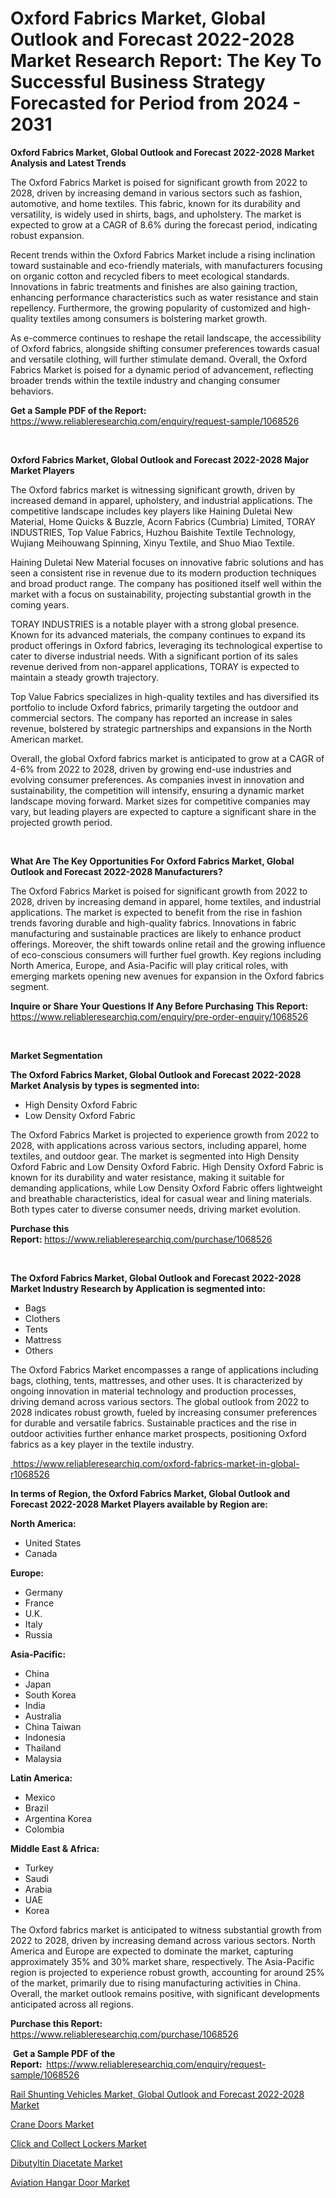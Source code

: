 <p><h1>Oxford Fabrics Market, Global Outlook and Forecast 2022-2028 Market Research Report: The Key To Successful Business Strategy Forecasted for Period from 2024 - 2031</h1></p><p><strong>Oxford Fabrics Market, Global Outlook and Forecast 2022-2028 Market Analysis and Latest Trends</strong></p>
<p><p>The Oxford Fabrics Market is poised for significant growth from 2022 to 2028, driven by increasing demand in various sectors such as fashion, automotive, and home textiles. This fabric, known for its durability and versatility, is widely used in shirts, bags, and upholstery. The market is expected to grow at a CAGR of 8.6% during the forecast period, indicating robust expansion.</p><p>Recent trends within the Oxford Fabrics Market include a rising inclination toward sustainable and eco-friendly materials, with manufacturers focusing on organic cotton and recycled fibers to meet ecological standards. Innovations in fabric treatments and finishes are also gaining traction, enhancing performance characteristics such as water resistance and stain repellency. Furthermore, the growing popularity of customized and high-quality textiles among consumers is bolstering market growth. </p><p>As e-commerce continues to reshape the retail landscape, the accessibility of Oxford fabrics, alongside shifting consumer preferences towards casual and versatile clothing, will further stimulate demand. Overall, the Oxford Fabrics Market is poised for a dynamic period of advancement, reflecting broader trends within the textile industry and changing consumer behaviors.</p></p>
<p><strong>Get a Sample PDF of the Report:&nbsp;</strong> <a href="https://www.reliableresearchiq.com/enquiry/request-sample/1068526?utm_campaign=1123&utm_medium=2&utm_source=Github&utm_content=ia&utm_term=25122024&utm_id=oxford-fabrics-market-global-outlook-and-forecast-2022-2028">https://www.reliableresearchiq.com/enquiry/request-sample/1068526</a></p>
<p>&nbsp;</p>
<p><strong>Oxford Fabrics Market, Global Outlook and Forecast 2022-2028 Major Market Players</strong></p>
<p><p>The Oxford fabrics market is witnessing significant growth, driven by increased demand in apparel, upholstery, and industrial applications. The competitive landscape includes key players like Haining Duletai New Material, Home Quicks & Buzzle, Acorn Fabrics (Cumbria) Limited, TORAY INDUSTRIES, Top Value Fabrics, Huzhou Baishite Textile Technology, Wujiang Meihouwang Spinning, Xinyu Textile, and Shuo Miao Textile.</p><p>Haining Duletai New Material focuses on innovative fabric solutions and has seen a consistent rise in revenue due to its modern production techniques and broad product range. The company has positioned itself well within the market with a focus on sustainability, projecting substantial growth in the coming years.</p><p>TORAY INDUSTRIES is a notable player with a strong global presence. Known for its advanced materials, the company continues to expand its product offerings in Oxford fabrics, leveraging its technological expertise to cater to diverse industrial needs. With a significant portion of its sales revenue derived from non-apparel applications, TORAY is expected to maintain a steady growth trajectory.</p><p>Top Value Fabrics specializes in high-quality textiles and has diversified its portfolio to include Oxford fabrics, primarily targeting the outdoor and commercial sectors. The company has reported an increase in sales revenue, bolstered by strategic partnerships and expansions in the North American market.</p><p>Overall, the global Oxford fabrics market is anticipated to grow at a CAGR of 4-6% from 2022 to 2028, driven by growing end-use industries and evolving consumer preferences. As companies invest in innovation and sustainability, the competition will intensify, ensuring a dynamic market landscape moving forward. Market sizes for competitive companies may vary, but leading players are expected to capture a significant share in the projected growth period.</p></p>
<p>&nbsp;</p>
<p><strong>What Are The Key Opportunities For Oxford Fabrics Market, Global Outlook and Forecast 2022-2028 Manufacturers?</strong></p>
<p><p>The Oxford Fabrics Market is poised for significant growth from 2022 to 2028, driven by increasing demand in apparel, home textiles, and industrial applications. The market is expected to benefit from the rise in fashion trends favoring durable and high-quality fabrics. Innovations in fabric manufacturing and sustainable practices are likely to enhance product offerings. Moreover, the shift towards online retail and the growing influence of eco-conscious consumers will further fuel growth. Key regions including North America, Europe, and Asia-Pacific will play critical roles, with emerging markets opening new avenues for expansion in the Oxford fabrics segment.</p></p>
<p><strong>Inquire or Share Your Questions If Any Before Purchasing This Report:</strong> <a href="https://www.reliableresearchiq.com/enquiry/pre-order-enquiry/1068526?utm_campaign=1123&utm_medium=2&utm_source=Github&utm_content=ia&utm_term=25122024&utm_id=oxford-fabrics-market-global-outlook-and-forecast-2022-2028">https://www.reliableresearchiq.com/enquiry/pre-order-enquiry/1068526</a></p>
<p>&nbsp;</p>
<p><strong>Market Segmentation</strong></p>
<p><strong>The Oxford Fabrics Market, Global Outlook and Forecast 2022-2028 Market Analysis by types is segmented into:</strong></p>
<p><ul><li>High Density Oxford Fabric</li><li>Low Density Oxford Fabric</li></ul></p>
<p><p>The Oxford Fabrics Market is projected to experience growth from 2022 to 2028, with applications across various sectors, including apparel, home textiles, and outdoor gear. The market is segmented into High Density Oxford Fabric and Low Density Oxford Fabric. High Density Oxford Fabric is known for its durability and water resistance, making it suitable for demanding applications, while Low Density Oxford Fabric offers lightweight and breathable characteristics, ideal for casual wear and lining materials. Both types cater to diverse consumer needs, driving market evolution.</p></p>
<p><strong>Purchase this Report:&nbsp;</strong><a href="https://www.reliableresearchiq.com/purchase/1068526?utm_campaign=1123&utm_medium=2&utm_source=Github&utm_content=ia&utm_term=25122024&utm_id=oxford-fabrics-market-global-outlook-and-forecast-2022-2028">https://www.reliableresearchiq.com/purchase/1068526</a></p>
<p>&nbsp;</p>
<p><strong>The Oxford Fabrics Market, Global Outlook and Forecast 2022-2028 Market Industry Research by Application is segmented into:</strong></p>
<p><ul><li>Bags</li><li>Clothers</li><li>Tents</li><li>Mattress</li><li>Others</li></ul></p>
<p><p>The Oxford Fabrics Market encompasses a range of applications including bags, clothing, tents, mattresses, and other uses. It is characterized by ongoing innovation in material technology and production processes, driving demand across various sectors. The global outlook from 2022 to 2028 indicates robust growth, fueled by increasing consumer preferences for durable and versatile fabrics. Sustainable practices and the rise in outdoor activities further enhance market prospects, positioning Oxford fabrics as a key player in the textile industry.</p></p>
<p><a href="https://www.reliableresearchiq.com/oxford-fabrics-market-in-global-r1068526?utm_campaign=1123&utm_medium=2&utm_source=Github&utm_content=ia&utm_term=25122024&utm_id=oxford-fabrics-market-global-outlook-and-forecast-2022-2028">&nbsp;https://www.reliableresearchiq.com/oxford-fabrics-market-in-global-r1068526</a></p>
<p><strong>In terms of Region, the Oxford Fabrics Market, Global Outlook and Forecast 2022-2028 Market Players available by Region are:</strong></p>
<p>
    <p> <strong> North America: </strong>
        <ul>
            <li>United States</li>
            <li>Canada</li>
        </ul>
        </p> 
    <p> <strong> Europe: </strong>
        <ul>
            <li>Germany</li>
            <li>France</li>
            <li>U.K.</li>
            <li>Italy</li>
            <li>Russia</li>
        </ul>
        </p> 
    <p> <strong> Asia-Pacific: </strong>
        <ul>
            <li>China</li>
            <li>Japan</li>
            <li>South Korea</li>
            <li>India</li>
            <li>Australia</li>
            <li>China Taiwan</li>
            <li>Indonesia</li>
            <li>Thailand</li>
            <li>Malaysia</li>
        </ul>
        </p> 
    <p> <strong> Latin America: </strong>
        <ul>
            <li>Mexico</li>
            <li>Brazil</li>
            <li>Argentina Korea</li>
            <li>Colombia</li>
        </ul>
        </p> 
    <p> <strong> Middle East & Africa: </strong>
        <ul>
            <li>Turkey</li>
            <li>Saudi</li>
            <li>Arabia</li>
            <li>UAE</li>
            <li>Korea</li>
        </ul>
    </p>
    </p>
<p><p>The Oxford fabrics market is anticipated to witness substantial growth from 2022 to 2028, driven by increasing demand across various sectors. North America and Europe are expected to dominate the market, capturing approximately 35% and 30% market share, respectively. The Asia-Pacific region is projected to experience robust growth, accounting for around 25% of the market, primarily due to rising manufacturing activities in China. Overall, the market outlook remains positive, with significant developments anticipated across all regions.</p></p>
<p><strong>Purchase this Report: </strong><a href="https://www.reliableresearchiq.com/purchase/1068526?utm_campaign=1123&utm_medium=2&utm_source=Github&utm_content=ia&utm_term=25122024&utm_id=oxford-fabrics-market-global-outlook-and-forecast-2022-2028">https://www.reliableresearchiq.com/purchase/1068526</a></p>
<p>&nbsp;<strong>Get a Sample PDF of the Report:&nbsp;&nbsp;</strong><a href="https://www.reliableresearchiq.com/enquiry/request-sample/1068526?utm_campaign=1123&utm_medium=2&utm_source=Github&utm_content=ia&utm_term=25122024&utm_id=oxford-fabrics-market-global-outlook-and-forecast-2022-2028">https://www.reliableresearchiq.com/enquiry/request-sample/1068526</a></p>
<p><strong></strong></p>
<p><p><a href="https://github.com/cheryjhonson/Market-Research-Report-List-1/blob/main/rail-shunting-vehicles-market-global-outlook-and-forecast-2022-2028-market.md?utm_campaign=1123&utm_medium=2&utm_source=Github&utm_content=ia&utm_term=25122024&utm_id=oxford-fabrics-market-global-outlook-and-forecast-2022-2028">Rail Shunting Vehicles Market, Global Outlook and Forecast 2022-2028 Market</a></p><p><a href="https://www.linkedin.com/pulse/whats-fueling-crane-doors-markets-growth-86-cagr-projected-ft96f?utm_campaign=1123&utm_medium=2&utm_source=Github&utm_content=ia&utm_term=25122024&utm_id=oxford-fabrics-market-global-outlook-and-forecast-2022-2028">Crane Doors Market</a></p><p><a href="https://www.linkedin.com/pulse/detailed-examination-click-collect-lockers-market-ul5of?utm_campaign=1123&utm_medium=2&utm_source=Github&utm_content=ia&utm_term=25122024&utm_id=oxford-fabrics-market-global-outlook-and-forecast-2022-2028">Click and Collect Lockers Market</a></p><p><a href="https://www.linkedin.com/pulse/dibutyltin-diacetate-market-size-share-analysis-forecasted-20fff?utm_campaign=1123&utm_medium=2&utm_source=Github&utm_content=ia&utm_term=25122024&utm_id=oxford-fabrics-market-global-outlook-and-forecast-2022-2028">Dibutyltin Diacetate Market</a></p><p><a href="https://www.linkedin.com/pulse/aviation-hangar-door-market-study-forecasted-cagr-66-serving-yczdf?utm_campaign=1123&utm_medium=2&utm_source=Github&utm_content=ia&utm_term=25122024&utm_id=oxford-fabrics-market-global-outlook-and-forecast-2022-2028">Aviation Hangar Door Market</a></p></p>